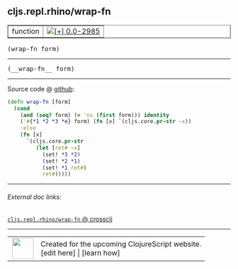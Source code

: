 ## cljs.repl.rhino/wrap-fn



 <table border="1">
<tr>
<td>function</td>
<td><a href="https://github.com/cljsinfo/cljs-api-docs/tree/0.0-2985"><img valign="middle" alt="[+] 0.0-2985" title="Added in 0.0-2985" src="https://img.shields.io/badge/+-0.0--2985-lightgrey.svg"></a> </td>
</tr>
</table>

<samp>(wrap-fn form)</samp><br>

---

 <samp>
(__wrap-fn__ form)<br>
</samp>

---







Source code @ [github]():

```clj
(defn wrap-fn [form]
  (cond
    (and (seq? form) (= 'ns (first form))) identity
    ('#{*1 *2 *3 *e} form) (fn [x] `(cljs.core.pr-str ~x))
    :else
    (fn [x]
      `(cljs.core.pr-str
         (let [ret# ~x]
           (set! *3 *2)
           (set! *2 *1)
           (set! *1 ret#)
           ret#)))))
```

<!--
Repo - tag - source tree - lines:

 <pre>

</pre>

-->

---



###### External doc links:

[`cljs.repl.rhino/wrap-fn` @ crossclj](http://crossclj.info/fun/cljs.repl.rhino/wrap-fn.html)<br>

---

 <table>
<tr><td>
<img valign="middle" align="right" width="48px" src="http://i.imgur.com/Hi20huC.png">
</td><td>
Created for the upcoming ClojureScript website.<br>
[edit here] | [learn how]
</td></tr></table>

[edit here]:https://github.com/cljsinfo/cljs-api-docs/blob/master/cljsdoc/cljs.repl.rhino/wrap-fn.cljsdoc
[learn how]:https://github.com/cljsinfo/cljs-api-docs/wiki/cljsdoc-files

<!--

This information was too distracting to show to readers, but I'll leave it
commented here since it is helpful to:

- pretty-print the data used to generate this document
- and show how to retrieve that data



The API data for this symbol:

```clj
{:ns "cljs.repl.rhino",
 :name "wrap-fn",
 :signature ["[form]"],
 :name-encode "wrap-fn",
 :history [["+" "0.0-2985"]],
 :type "function",
 :full-name-encode "cljs.repl.rhino/wrap-fn",
 :source {:code "(defn wrap-fn [form]\n  (cond\n    (and (seq? form) (= 'ns (first form))) identity\n    ('#{*1 *2 *3 *e} form) (fn [x] `(cljs.core.pr-str ~x))\n    :else\n    (fn [x]\n      `(cljs.core.pr-str\n         (let [ret# ~x]\n           (set! *3 *2)\n           (set! *2 *1)\n           (set! *1 ret#)\n           ret#)))))",
          :title "Source code",
          :repo "clojurescript",
          :tag "r1.8.51",
          :filename "src/main/clojure/cljs/repl/rhino.clj",
          :lines [160 171],
          :url "https://github.com/clojure/clojurescript/blob/r1.8.51/src/main/clojure/cljs/repl/rhino.clj#L160-L171"},
 :usage ["(wrap-fn form)"],
 :full-name "cljs.repl.rhino/wrap-fn",
 :cljsdoc-url "https://github.com/cljsinfo/cljs-api-docs/blob/master/cljsdoc/cljs.repl.rhino/wrap-fn.cljsdoc"}

```

Retrieve the API data for this symbol:

```clj
;; from Clojure REPL
(require '[clojure.edn :as edn])
(-> (slurp "https://raw.githubusercontent.com/cljsinfo/cljs-api-docs/catalog/cljs-api.edn")
    (edn/read-string)
    (get-in [:symbols "cljs.repl.rhino/wrap-fn"]))
```

-->
